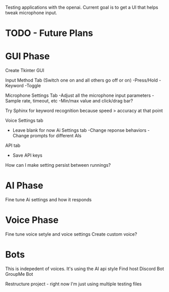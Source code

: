 Testing applications with the openai.  Current goal is to get a UI that helps tweak microphone input.


# TODO - Future Plans

# GUI Phase
Create Tkinter GUI

Input Method Tab (Switch one on and all others go off or on)
-Press/Hold
-Keyword
-Toggle

Microphone Settings Tab
-Adjust all the microphone input parameters
-Sample rate, timeout, etc
-Min/max value and click/drag bar?

Try Sphinx for keyword recognition because speed > accuracy at that point

Voice Settings tab
- Leave blank for now
Ai Settings tab
-Change reponse behaviors
-Change prompts for different AIs

API tab
- Save API keys

How can I make setting persist between runnings?

# AI Phase
Fine tune Ai settings and how it responds

# Voice Phase
Fine tune voice setyle and voice settings
Create custom voice?

# Bots
This is indepedent of voices.  It's using the AI api style
Find host
Discord Bot
GroupMe Bot

Restructure project - right now I'm just using multiple testing files
